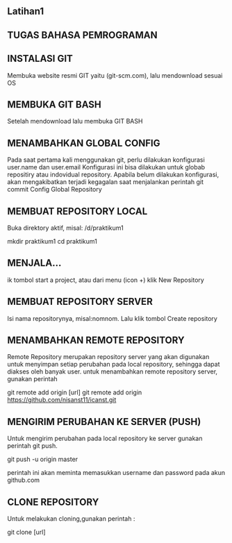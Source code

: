 ## Latihan1 

## TUGAS BAHASA PEMROGRAMAN

## INSTALASI GIT
Membuka website resmi GIT yaitu (git-scm.com), lalu mendownload sesuai OS 


## MEMBUKA GIT BASH
Setelah mendownload lalu membuka GIT BASH


## MENAMBAHKAN GLOBAL CONFIG
Pada saat pertama kali menggunakan git, perlu dilakukan konfigurasi user.name dan user.email
Konfigurasi ini bisa dilakukan untuk globab repositiry atau indovidual repository.
Apabila belum dilakukan konfigurasi, akan mengakibatkan terjadi kegagalan saat menjalankan perintah git commit
Config Global Repository


## MEMBUAT REPOSITORY LOCAL
Buka direktory aktif, misal: /d/praktikum1

mkdir praktikum1
cd praktikum1


## MENJALA…
ik tombol start a project, atau dari menu (icon +) klik New Repository


## MEMBUAT REPOSITORY SERVER
Isi nama repositorynya, misal:nomnom.
Lalu klik tombol Create repository


## MENAMBAHKAN REMOTE REPOSITORY
Remote Repository merupakan repository server yang akan digunakan untuk menyimpan setiap perubahan pada local repository, sehingga dapat diakses oleh banyak user.
untuk menambahkan remote repository server, gunakan perintah

git remote add origin [url]
git remote add origin https://github.com/nisanst11/icanst.git



## MENGIRIM PERUBAHAN KE SERVER (PUSH)
Untuk mengirim perubahan pada local repository ke server gunakan perintah git push.

git push -u origin master



perintah ini akan meminta memasukkan username dan password pada akun github.com

## CLONE REPOSITORY
Untuk melakukan cloning,gunakan perintah :

git clone [url]

